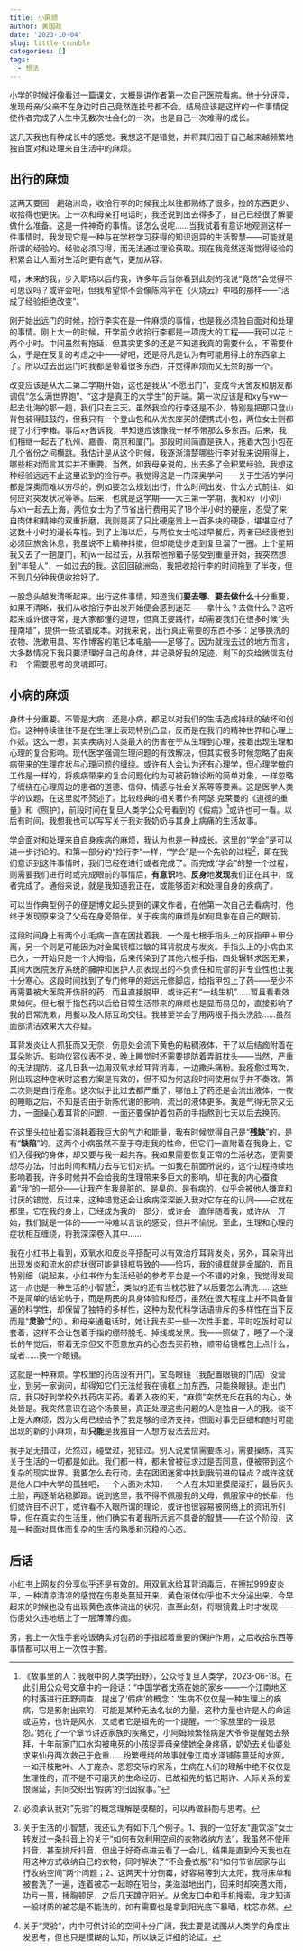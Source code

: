 ```yaml
---
title: 小麻烦
author: 黄国政
date: '2023-10-04'
slug: little-trouble
categories: []
tags:
  - 想法
---
```


小学的时候好像看过一篇课文，大概是讲作者第一次自己医院看病。他十分讶异，发现母亲/父亲不在身边时自己竟然连挂号都不会。结局应该是这样的一件事情促使作者完成了人生中无数次社会化的一次，也是自己一次难得的成长。

<!--more-->

这几天我也有种成长中的感觉。我想这不是错觉，并将其归因于自己越来越频繁地独自面对和处理来自生活中的麻烦。

## 出行的麻烦

这两天要回一趟硇洲岛，收拾行李的时候我比以往都熟练了很多，捡的东西更少、收拾得也更快。上一次和母亲打电话时，我还说到出去得多了，自己已经很了解要做什么准备。这是一件神奇的事情。该怎么说呢……当我试着有意识地观测这样一件事情时，我发现它是一种与在学校学习获得的知识迥异的生活智慧——可能就是所谓的经验的。经验必须习得，而无法通过理论获取。现在我竟然逐渐觉得经验的积累会让人面对生活时更有底气，更加从容。

唔，未来的我，步入职场以后的我，许多年后当你看到此刻的我说“竟然”会觉得不可思议吗？或许会吧，但我希望你不会像陈鸿宇在《火烧云》中唱的那样——“活成了经验拒绝改变”。

刚开始出远门的时候，捡行李实在是一件麻烦的事情，也是我必须独自面对和处理的事情。刚上大一的时候，开学前夕收拾行李都是一项庞大的工程——我可以花上两个小时。中间虽然有拖延，但其实更多的还是不知道我真的需要什么，不需要什么，于是在反复的考虑之中——好吧，还是将凡是认为有可能用得上的东西拿上了。所以过去出远门时我都是带着很多东西，并觉得麻烦而又无奈的那一个。

改变应该是从大二第二学期开始，这也是我从“不愿出门”，变成今天舍友和朋友都调侃“怎么满世界跑”、“这才是真正的大学生”的开端。第一次应该是和xy与yw一起去北海的那一趟，我们只去三天。虽然我捡的行李还是不少，特别是把那只登山背包装得鼓鼓的，但我只有一个登山包和从优衣库买的便携式小包，两位女士则都提了小行李箱。事后xy告诉我，早知道应该像我一样不带那么多东西。后来，我们相继一起去了杭州、嘉善、南京和厦门。那段时间简直是铁人，拖着大包小包在几个省份之间横跳。我估计是从这个时候，我逐渐清楚哪些行李对我来说用得上，哪些相对而言其实并不重要。当然，如我母亲说的，出去多了会积累经验，我想这种经验远远不止这里说到的捡行李。我觉得这是一门深奥学问——关于生活的学问都是深奥而难以穷尽的，例如要怎么规划出行，什么时间出发、什么方式前往、如何应对突发状况等等。后来，也就是这学期——大三第一学期，我和xy（小刘）与xh一起去上海，两位女士为了节省出行费用买了18个半小时的硬座，忍受了来自肉体和精神的双重折磨，我则是买了只比硬座贵上一百多块的硬卧，堪堪应付了这数十小时的漫长车程。到了上海以后，与两位女士吃过早餐后，两者已经疲倦到必须回旅舍休息，我虽说不上精神抖擞，但却能徒步走到复旦溜了一圈。上个星期我又去了一趟厦门，和jw一起过去，从我帮他拎箱子感受到重量开始，我突然想到“年轻人”，一如过去的我。这回回硇洲岛，我把收拾行李的时间拖到了半夜，但不到几分钟我便收拾好了。

一股念头越发清晰起来。出行这件事情，知道我们**要去哪**、**要去做什么**十分重要，如果不清晰，我们从收拾行李出发开始便会感到迷茫——拿什么？去做什么？这听起来或许很寻常，是大家都懂的道理，但真正要践行，却需要我们在很多时候“头撞南墙”，提供一些试错成本。对我来说，出行真正需要的东西不多：足够换洗的衣物、洗漱用具、写作博客的笔记本电脑——足够了。因为就我去过的地方而言，大多数情况下我只要清理好自己的身体，并记录好我的足迹，剩下的交给微信支付和一个需要思考的灵魂即可。

## 小病的麻烦

身体十分重要。不管是大病，还是小病，都足以对我们的生活造成持续的破坏和创伤。这种持续往往不是在生理上表现特别凸显，反而是在我们的精神世界和心理上作妖。这么一想，其实疾病对人类最大的伤害在于从生理到心理，接着出现生理和心理的复合影响。现代医学强调生理问题的有效解决，但其实很多时候忽略了由疾病带来的生理症状与心理问题的缠绕。或许有人会认为还有心理学，但心理学做的工作是一样的，将疾病带来的复合问题化约为可被药物诊断的简单对象，一样忽略了缠绕在心理周边的患者的道德、信仰、情感与社会关系等等要素。这是医学人类学的议题，在这里就不赘述了。比较经典的相关著作有阿瑟·克莱曼的《道德的重量》和《照护》，前段时间在复旦人类学公众号看到的《假病》[^jiabing]或许也可一看。以后有时间，我想我也可以写写关于我对我奶奶与其身上病痛的生活故事。

[^jiabing]: 《故事里的人：我眼中的人类学田野》，公众号复旦人类学，2023-06-18。在此引用公众号文章中的一段话：“中国学者沈燕在她的家乡——一个江南地区的村落进行田野调查，提出了‘假病’的概念：‘生病不仅仅是一种生理上的疾病，它是影射出来的，可能是某种无法名状的力量。这种力量也许是人的命运或运势，也许是风水，又或者它是祖先的一个提醒，一个家族里的一段恩怨。’她花了一个章节讲述家族的疾痛史，小阿姆频繁怪病是大爷爷提醒她去祭拜，十年前家门口水沟被电死的小孩捉弄母亲使她全身疼痛，奶奶去关仙婆处求来仙丹两次救己于危重……纷繁缠绕的故事就像江南水泽铺陈蔓延的水网，一如开枝散叶、人丁庞杂、恩怨交际的家系，生病在人们的理解中绝不仅仅是生理性的，而不是不可磨灭的生命经历、已故祖先的惦记期许、人际关系的爱恨绵延，共同交织出‘假病’的归因叙事。”

学会面对和处理来自自身疾病的麻烦，我认为也是一种成长。这里的“学会”是可以进一步讨论的。和第一部分的“捡行李”一样，“学会”是一个先验的过程[^xianyan]，即在我们意识到这件事情时，我们已经在进行或者完成了。而完成“学会”的整一个过程，则需要我们进行时或完成眼前的事情后，**有意识**地、**反身**地**发现**我们正在其中，或者完成了。通俗来说，就是我知道我正在，或能够面对和处理自身的疾病了。

[^xianyan]: 必须承认我对“先验”的概念理解是模糊的，可以再做斟酌与思考。

可以当作典型例子的便是博文起头提到的课文作者，在他第一次自己去看病时，他终于发现原来没了父母在身旁陪伴，关于疾病的麻烦是如何具象在自己的眼前。

这段时间身上有两个小毛病一直在困扰着我。一个是七根手指头上的灰指甲＋甲分离，另一个则是可能因为对金属镜框过敏的耳背脱皮与发炎。手指头上的小病由来已久，一开始只是一个大拇指，后来传染到了其他六根手指，四处辗转求医无果，其间大医院医疗系统的臃肿和医护人员表现出的不负责任和荒谬的非专业性也让我十分寒心。这段时间找到了专门修甲的郑远元修脚店，给指甲包上了药——至少不再需要被大医院开伤肝的药，而且直接脱甲，或许还有“一线生机”……暂且看看效果如何。但七根手指包药以后给日常生活带来的麻烦也是显而易见的，直接影响了我的日常洗漱，用餐以及人际互动交往。我甚至学会了用两根手指头洗脸……虽然面部清洁效果大大存疑。

耳背发炎让人抓狂而又无奈，伤患处会流下黄色的粘稠液体，干了以后结痂附着在耳朵附近。影响仪容仪表不说，晚上睡觉时还需要提防着弄脏枕头——当然，严重的无法提防。这几日我一边用双氧水给耳背消毒，一边撒头痛粉。我痊愈过两次，刚出现这种症状时这套方案是有效的，但不知为何这段时间使用似乎并不奏效。第二次则是自行痊愈。这次似乎比过去都严重了，哪怕上了药还是会流出液体，一夜的睡眠之后，不知是否由于新陈代谢的影响，流出的液体更多。我是气得无奈又无力，一面操心着耳背的问题，一面还要保护着包药的手指熬到七天以后去换药。

在这里头拉扯着实消耗着我巨大的气力和能量，我有时候觉得自己是“**残缺**”的，是有“**缺陷**”的。这两个小病虽然不至于夺走我的性命，但它们一直附着在我身上，它们入侵我的身体，却又要与我一起共存。我如果需要恢复正常的生活状态，便需要想尽办法，付出时间和精力去与它们对抗。一如我在前面所说的，这个过程持续地影响着我，许多时候并不会给我的生理带来多巨大的影响，却在我的内心蚕食着“我”的一部分——让我产生我是脏的、是臭的、是有病的，似乎会被他人嫌弃和讨厌的错觉，反过来，这种错觉还会让疾病深深嵌入我对它存在的认同——它就在那里，它在我的身上，已经成为我的一部分，或许会一直伴随着我，或许从一开始，我们就是一体的——一种难以言说的感受，但并不愉悦。至此，生理和心理的症状相互缠绕，将我深深卷入其中……

我在小红书上看到，双氧水和皮炎平搭配可以有效治疗耳背发炎，另外，耳朵背出出现发炎和流水的症状很可能是镜框导致的——恰巧，我的镜框就是金属的，而且特别细（说起来，小红书作为生活经验的参考平台是一个不错的对象，我觉得发现这一点也是一种生活的小智慧[^wisedom]，类似的还有当枕芯脏了以后要怎么清洗……这些不是简单的结论帖子，而是网民的具身体验和经历，虽然在很大程度上并不具备普遍的科学性，却保留了独特的多样性，这种为现代科学话语排斥的多样性在当下反而是“**灵验**”[^lingyan]的）。和母亲通电话时，她让我去买一些一次性手套，平时吃饭时可以套着，这样不会让包着手指的绷带脱毛、掉线或发黑。我一一照做了，睡了一个漫长的午觉后，带着无奈但又不愿意放弃的心态去买药物，顺带给镜框包上点什么，或者……换一个眼镜。

[^wisedom]: 关于生活的小智慧，我还认为有如下几个例子。1、我的一位好友“鹿饮溪”女士转发过一条抖音上的关于“如何有效利用空间的衣物收纳方法”，我虽然不使用抖音，甚至排斥抖音，但出于好奇点进去看了一会儿，结果是直到今天我也在用这种方式收纳自己的衣物，同时解决了“不会叠衣服”和“如何节省居家与出行收纳空间”两个问题；2、这两天十分倒霉，好容易等到大太阳，我将床单和被套洗了一遍，连着被芯一起晾在阳台，美滋滋地出门，回来时却突遇大雨，功亏一篑，捶胸顿足，之后几天蹲守阳光。从舍友口中和手机搜索，我才知道一般材质的被芯是不能洗的，如有需要也是拿到阳光底下暴晒，枕芯亦然。
[^lingyan]: 关于“灵验”，内中可供讨论的空间十分广阔，我主要是试图从人类学的角度出发思考，但也只是模糊的认知，所以缺乏详细的论证。

这就是一种麻烦。学校里的药店没有开门，宝岛眼镜（我配置眼镜的门店）没营业，到另一家询问，却得知它们无法给我在镜框上加东西，只能换眼镜。走出门店，我只好到学校外找药店买药。看着入夜的天，“麻烦”突然充斥在我的内心，处处皆是。我突然意识在这个场景里，真正处理这些问题的人是独自一人的我。谈不上是大麻烦，因为父母已经给予了我足够的经济支持，但面对事无巨细和随时可能出现的新的小麻烦，却**只能**是我独自一人想方设法去应对。

我手足无措过，茫然过，碰壁过，犯错过。别人说爱情需要练习，需要操练，其实关于生活的一切都是如此。我们都一样，都未曾被征求过是否同意，便被带到这个复杂的现实世界。我要怎么去行动，去在团团迷雾中找到我前进的锚点？或许这就是他人口中大学的孤独吧，一个人面对未知，一个人在未知里摸爬滚打，最后灰头土脸，再逐渐站稳脚跟。说到这里，我不得不佩服我的父母，佩服家中的长辈，他们或许目不识丁，或许看不入眼所谓的理论，或许也很容易被网络上的资讯所引导，但在真实的生活里，他们确实有着我所远远不具备的智慧——在这个阶段，这是一种面对具体而复杂的生活的熟悉和沉稳的心态。

## 后话

小红书上网友的分享似乎还是有效的。用双氧水给耳背消毒后，在擦拭999皮炎平，一种清凉清凉的感觉在伤患处蔓延开来，黄色液体似乎也不大分泌出来。今早起来的时候也没有出现黄色液体流出的状况，直至此刻，将眼镜戴上时才发现——伤患处久违地结上了一层薄薄的痂。

另，套上一次性手套吃饭确实对包药的手指起着重要的保护作用，之后收拾东西等事情都可以用上一次性手套。
